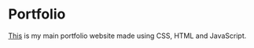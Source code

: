 # Portfolio
[This](https://puneetpotter.netlify.app/) is my main portfolio website made using CSS, HTML and JavaScript. 
